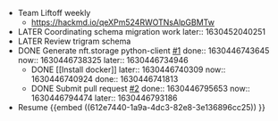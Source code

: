 - Team Liftoff weekly
	- https://hackmd.io/qeXPm524RWOTNsAlpGBMTw
- LATER Coordinating schema migration work
  later:: 1630452040251
- LATER Review trigram schema
- DONE Generate nft.storage python-client [#1](https://github.com/nftstorage/python-client/issues/1)
  done:: 1630446743645
  now:: 1630446738325
  later:: 1630446734946
	- DONE [[Install docker]]
	  later:: 1630446740309
	  now:: 1630446740924
	  done:: 1630446741813
	- DONE Submit pull request [#2](https://github.com/nftstorage/python-client/pull/2)
	  done:: 1630446795653
	  now:: 1630446794474
	  later:: 1630446793186
- Resume {{embed ((612e7440-1a9a-4dc3-82e8-3e136896cc25)) }}
